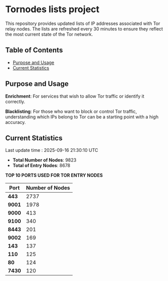 # Tornodes lists project

This repository provides updated lists of IP addresses associated with Tor relay nodes. The lists are refreshed every 30 minutes to ensure they reflect the most current state of the Tor network.

## Table of Contents

- [Purpose and Usage](#purpose-and-usage)
- [Current Statistics](#current-statistics)


## Purpose and Usage

**Enrichment**: For services that wish to allow Tor traffic or identify it correctly.

**Blacklisting**: For those who want to block or control Tor traffic, understanding which IPs belong to Tor can be a starting point with a high accuracy.

## Current Statistics

Last update time : 2025-09-16 21:30:10 UTC

- **Total Number of Nodes**: 9823
- **Total of Entry Nodes**: 8678

**TOP 10 PORTS USED FOR TOR ENTRY NODES**

| **Port** | **Number of Nodes** |
|------|-----------------|
| **443**   | 2737  |
| **9001**   | 1978  |
| **9000**   | 413  |
| **9100**   | 340  |
| **8443**   | 201  |
| **9002**   | 169  |
| **143**   | 137  |
| **110**   | 125  |
| **80**   | 124  |
| **7430**   | 120  |

